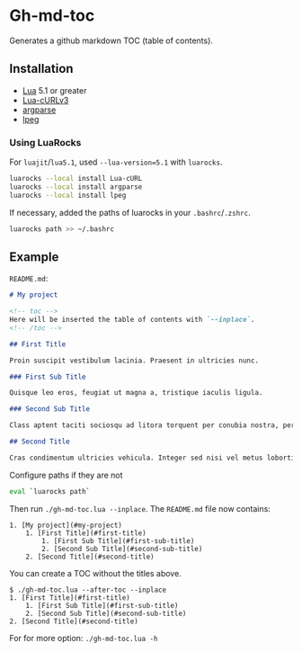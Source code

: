 # Gh-md-toc

Generates a github markdown TOC (table of contents).

## Installation

- [Lua](https://www.lua.org/) 5.1 or greater
- [Lua-cURLv3](https://github.com/Lua-cURL/Lua-cURLv3)
- [argparse](https://github.com/mpeterv/argparse)
- [lpeg](http://www.inf.puc-rio.br/~roberto/lpeg/)

### Using LuaRocks

For `luajit`/`lua5.1`, used `--lua-version=5.1` with `luarocks`.

```bash
luarocks --local install Lua-cURL
luarocks --local install argparse
luarocks --local install lpeg
```

If necessary, added the paths of luarocks in your `.bashrc`/`.zshrc`.

```bash
luarocks path >> ~/.bashrc
```

## Example

`README.md`:

```md
# My project

<!-- toc -->
Here will be inserted the table of contents with `--inplace`.
<!-- /toc -->

## First Title

Proin suscipit vestibulum lacinia. Praesent in ultricies nunc.

### First Sub Title

Quisque leo eros, feugiat ut magna a, tristique iaculis ligula.

### Second Sub Title

Class aptent taciti sociosqu ad litora torquent per conubia nostra, per inceptos himenaeos.

## Second Title

Cras condimentum ultricies vehicula. Integer sed nisi vel metus lobortis scelerisque eu dapibus magna.
```

Configure paths if they are not

```bash
eval `luarocks path`
```

Then run `./gh-md-toc.lua --inplace`. The `README.md` file now contains:

```
1. [My project](#my-project)
    1. [First Title](#first-title)
        1. [First Sub Title](#first-sub-title)
        2. [Second Sub Title](#second-sub-title)
    2. [Second Title](#second-title)
```

You can create a TOC without the titles above.

```
$ ./gh-md-toc.lua --after-toc --inplace
1. [First Title](#first-title)
    1. [First Sub Title](#first-sub-title)
    2. [Second Sub Title](#second-sub-title)
2. [Second Title](#second-title)
```

For for more option: `./gh-md-toc.lua -h`
